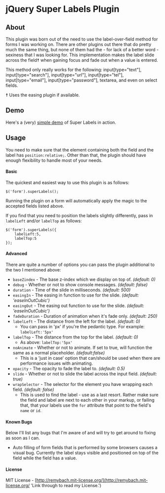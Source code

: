 # jQuery Super Labels Plugin

## About

This plugin was born out of the need to use the label-over-field method for forms I was working on. There are other plugins out there that do pretty much the same thing, but none of them had the - for lack of a better word - sexiness that I was looking for. This implementation makes the label slide across the field☨ when gaining focus and fade out when a value is entered.

This method only really works for the following: input[type="text"], input[type="search"], input[type="url"], input[type="tel"], input[type="email"], input[type="password"], textarea, and even on select fields.

☨ Uses the easing plugin if available.

## Demo

Here's a (very) [simple demo](http://remy.bach.me.uk/superlabels_demo/) of Super Labels in action.

## Usage

You need to make sure that the element containing both the field and the label has `position:relative;`. Other than that, the plugin should have enough flexibility to handle most of your needs.

#### Basic

The quickest and easiest way to use this plugin is as follows:

	$('form').superLabels();

Running the plugin on a form will automatically apply the magic to the accepted fields listed above.

If you find that you need to position the labels slightly differently, pass in `labelLeft` and/or `labelTop` as follows:

	$('form').superLabels({
		labelLeft:5,
		labelTop:5
	});

#### Advanced

There are quite a number of options you can pass the plugin additional to the two I mentioned above:

* `baseZindex` - The base z-index which we display on top of. _(default: 0)_
* `debug` - Whether or not to show console messages. _(default: false)_
* `duration` - Time of the slide in milliseconds. _(default: 500)_
* `easingIn` -  The easing in function to use for the slide. _(default: 'easeInOutCubic')_
* `easingOut` -  The easing out function to use for the slide. _(default: 'easeInOutCubic')_
* `fadeDuration` - Duration of animation when it's fade only. _(default: 250)_
* `labelLeft` - The distance from the left for the label. _(default: 0)_
	* You can pass in 'px' if you're the pedantic type. For example: `labelLeft:'5px'`
* `labelTop` - The distance from the top for the label. _(default: 0)_
	* As above: `labelTop:'5px'`
* `noAnimate` - Whether or not to animate. If set to true, will function the same as a normal placeholder. _(default:false)_
	* This is a 'just in case' option that can/should be used when there are performance issues with animating.
* `opacity` - The opacity to fade the label to. _(default: 0.5)_
* `slide` - Whether or not to slide the label across the input field. _(default: true)_
* `wrapSelector` - The selector for the element you have wrapping each field. _(default: false)_
	* This is used to find the label - use as a last resort. Rather make sure the field and label are next to each other in your markup, or failing that, that your labels use the `for` attribute that point to the field's `name` or `id`.

#### Known Bugs

Below I'll list any bugs that I'm aware of and will try to get around to fixing as soon as I can.

* Auto filling of form fields that is performed by some browsers causes a visual bug. Currently the label stays visible and positioned on top of the field while the field has a value.

#### License

MIT License - [http://remybach.mit-license.org/](http://remybach.mit-license.org/ 'Link through to read my License.')
